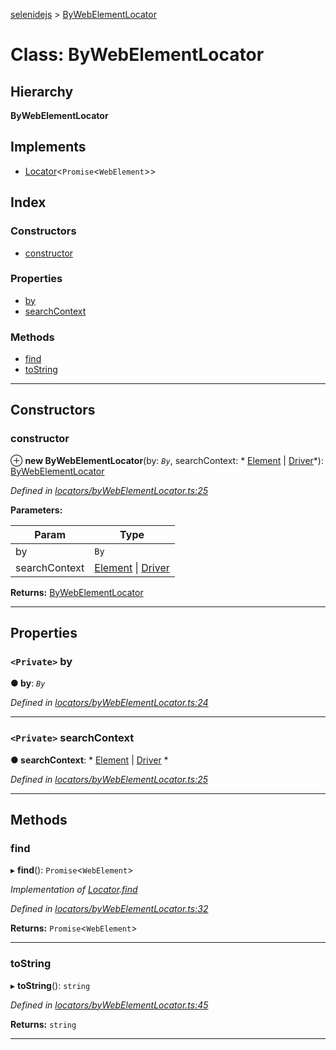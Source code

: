 [selenidejs](../README.md) > [ByWebElementLocator](../classes/bywebelementlocator.md)

# Class: ByWebElementLocator

## Hierarchy

**ByWebElementLocator**

## Implements

* [Locator](../interfaces/locator.md)<`Promise`<`WebElement`>>

## Index

### Constructors

* [constructor](bywebelementlocator.md#constructor)

### Properties

* [by](bywebelementlocator.md#by)
* [searchContext](bywebelementlocator.md#searchcontext)

### Methods

* [find](bywebelementlocator.md#find)
* [toString](bywebelementlocator.md#tostring)

---

## Constructors

<a id="constructor"></a>

###  constructor

⊕ **new ByWebElementLocator**(by: *`By`*, searchContext: * [Element](element.md) &#124; [Driver](driver.md)*): [ByWebElementLocator](bywebelementlocator.md)

*Defined in [locators/byWebElementLocator.ts:25](https://github.com/KnowledgeExpert/selenidejs/blob/647b1e4/lib/locators/byWebElementLocator.ts#L25)*

**Parameters:**

| Param | Type |
| ------ | ------ |
| by | `By` |
| searchContext |  [Element](element.md) &#124; [Driver](driver.md)|

**Returns:** [ByWebElementLocator](bywebelementlocator.md)

___

## Properties

<a id="by"></a>

### `<Private>` by

**● by**: *`By`*

*Defined in [locators/byWebElementLocator.ts:24](https://github.com/KnowledgeExpert/selenidejs/blob/647b1e4/lib/locators/byWebElementLocator.ts#L24)*

___
<a id="searchcontext"></a>

### `<Private>` searchContext

**● searchContext**: * [Element](element.md) &#124; [Driver](driver.md)
*

*Defined in [locators/byWebElementLocator.ts:25](https://github.com/KnowledgeExpert/selenidejs/blob/647b1e4/lib/locators/byWebElementLocator.ts#L25)*

___

## Methods

<a id="find"></a>

###  find

▸ **find**(): `Promise`<`WebElement`>

*Implementation of [Locator](../interfaces/locator.md).[find](../interfaces/locator.md#find)*

*Defined in [locators/byWebElementLocator.ts:32](https://github.com/KnowledgeExpert/selenidejs/blob/647b1e4/lib/locators/byWebElementLocator.ts#L32)*

**Returns:** `Promise`<`WebElement`>

___
<a id="tostring"></a>

###  toString

▸ **toString**(): `string`

*Defined in [locators/byWebElementLocator.ts:45](https://github.com/KnowledgeExpert/selenidejs/blob/647b1e4/lib/locators/byWebElementLocator.ts#L45)*

**Returns:** `string`

___

